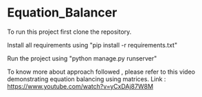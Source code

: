 # Equation_Balancer

To run this project first clone the repository.

Install all requirements using "pip install -r requirements.txt"

Run the project using "python manage.py runserver"

To know more about approach followed , please refer to this video demonstrating equation balancing using matrices.
 Link : https://www.youtube.com/watch?v=yCxDAj87W8M